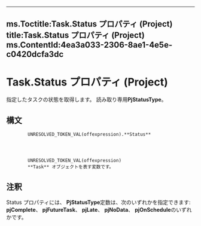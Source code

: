 

---
ms.Toctitle:Task.Status プロパティ (Project)
title:Task.Status プロパティ (Project)
ms.ContentId:4ea3a033-2306-8ae1-4e5e-c0420dcfa3dc
---
# Task.Status プロパティ (Project)




指定したタスクの状態を取得します。 読み取り専用**PjStatusType**。

## 構文

            UNRESOLVED_TOKEN_VAL(offexpression).**Status**




            UNRESOLVED_TOKEN_VAL(offexpression)
            **Task** オブジェクトを表す変数です。



## 注釈
Status プロパティには、 **PjStatusType**定数は、次のいずれかを指定できます: **pjComplete**、 **pjFutureTask**、 **pjLate**、 **pjNoData**、 **pjOnSchedule**のいずれかです。




